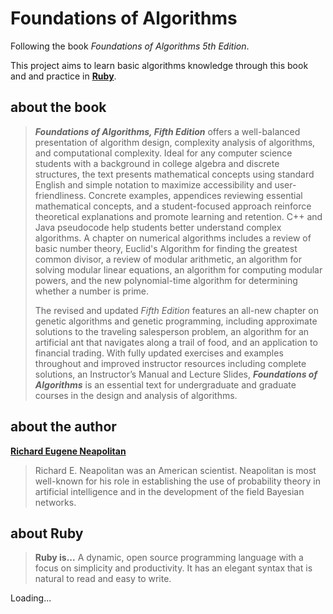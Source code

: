 # Foundations of Algorithms

Following the book *Foundations of Algorithms 5th Edition*.

This project aims to learn basic algorithms knowledge through this book and and practice in [**Ruby**](https://www.ruby-lang.org/ja/).

## about the book

> ***Foundations of Algorithms, Fifth Edition*** offers a well-balanced presentation of algorithm design, complexity analysis of algorithms, and computational complexity. Ideal for any computer science students with a background in college algebra and discrete structures, the text presents mathematical concepts using standard English and simple notation to maximize accessibility and user-friendliness. Concrete examples, appendices reviewing essential mathematical concepts, and a student-focused approach reinforce theoretical explanations and promote learning and retention. C++ and Java pseudocode help students better understand complex algorithms. A chapter on numerical algorithms includes a review of basic number theory, Euclid's Algorithm for finding the greatest common divisor, a review of modular arithmetic, an algorithm for solving modular linear equations, an algorithm for computing modular powers, and the new polynomial-time algorithm for determining whether a number is prime.
>
> The revised and updated *Fifth Edition* features an all-new chapter on genetic algorithms and genetic programming, including approximate solutions to the traveling salesperson problem, an algorithm for an artificial ant that navigates along a trail of food, and an application to financial trading. With fully updated exercises and examples throughout and improved instructor resources including complete solutions, an Instructor’s Manual and Lecture Slides, ***Foundations of Algorithms*** is an essential text for undergraduate and graduate courses in the design and analysis of algorithms.

## about the author

[**Richard Eugene Neapolitan**](https://en.wikipedia.org/wiki/Richard_Neapolitan)

> Richard E. Neapolitan was an American scientist. Neapolitan is most well-known for his role in establishing the use of probability theory in artificial intelligence and in the development of the field Bayesian networks.

## about Ruby

> **Ruby is...**
> A dynamic, open source programming language with a focus on simplicity and productivity. It has an elegant syntax that is natural to read and easy to write.

Loading...

